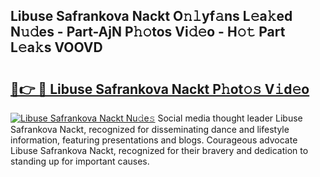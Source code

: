 ## Libuse Safrankova Nackt O𝚗𝚕yf𝚊ns L𝚎a𝚔ed N𝚞𝚍es - Part-AjN P𝚑𝚘tos Vi𝚍𝚎o - H𝚘𝚝 Part L𝚎a𝚔s VOOVD

# <h2><a href="http://kf3h33l.oniu.top/?m=Libuse+Safrankova+Nackt">🔗👉 🔴 Libuse Safrankova Nackt P𝚑ot𝚘𝚜 V𝚒d𝚎o</a></h2>

[![Libuse Safrankova Nackt Nu𝚍e𝚜](https://i.imgur.com/0qMVB7G.gif)](http://kf3h33l.oniu.top/?m=Libuse+Safrankova+Nackt)
Social media thought leader Libuse Safrankova Nackt, recognized for disseminating dance and lifestyle information, featuring presentations and blogs. Courageous advocate Libuse Safrankova Nackt, recognized for their bravery and dedication to standing up for important causes.  
